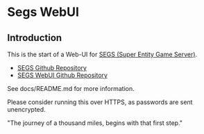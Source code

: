 # Segs WebUI

## Introduction

This is the start of a Web-UI for [SEGS (Super Entity Game Server)](https://segs.io).

- [SEGS Github Repository](https://github.com/Segs/Segs)
- [SEGS WebUI Github Repository](https://github.com/Segs/WebUI)

See docs/README.md for more information.

Please consider running this over HTTPS, as passwords are sent unencrypted.

"The journey of a thousand miles, begins with that first step."
